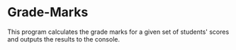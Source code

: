 # Grade-Marks
This program calculates the grade marks for a given set of students' scores and outputs the results to the console.
